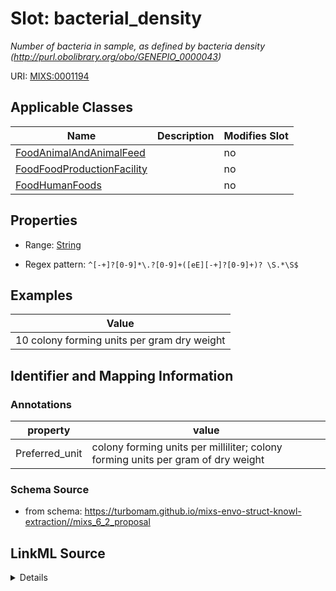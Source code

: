 # Slot: bacterial_density


_Number of bacteria in sample, as defined by bacteria density (http://purl.obolibrary.org/obo/GENEPIO_0000043)_



URI: [MIXS:0001194](https://w3id.org/mixs/0001194)



<!-- no inheritance hierarchy -->




## Applicable Classes

| Name | Description | Modifies Slot |
| --- | --- | --- |
[FoodAnimalAndAnimalFeed](FoodAnimalAndAnimalFeed.md) |  |  no  |
[FoodFoodProductionFacility](FoodFoodProductionFacility.md) |  |  no  |
[FoodHumanFoods](FoodHumanFoods.md) |  |  no  |







## Properties

* Range: [String](String.md)

* Regex pattern: `^[-+]?[0-9]*\.?[0-9]+([eE][-+]?[0-9]+)? \S.*\S$`






## Examples

| Value |
| --- |
| 10 colony forming units per gram dry weight |

## Identifier and Mapping Information





### Annotations

| property | value |
| --- | --- |
| Preferred_unit | colony forming units per milliliter; colony forming units per gram of dry weight |



### Schema Source


* from schema: https://turbomam.github.io/mixs-envo-struct-knowl-extraction//mixs_6_2_proposal




## LinkML Source

<details>
```yaml
name: bacterial_density
annotations:
  Preferred_unit:
    tag: Preferred_unit
    value: colony forming units per milliliter; colony forming units per gram of dry
      weight
description: Number of bacteria in sample, as defined by bacteria density (http://purl.obolibrary.org/obo/GENEPIO_0000043)
title: bacteria density
notes:
- density
examples:
- value: 10 colony forming units per gram dry weight
from_schema: https://turbomam.github.io/mixs-envo-struct-knowl-extraction//mixs_6_2_proposal
rank: 1000
slot_uri: MIXS:0001194
multivalued: false
alias: bacterial_density
domain_of:
- FoodAnimalAndAnimalFeed
- FoodFoodProductionFacility
- FoodHumanFoods
range: string
required: false
recommended: false
pattern: ^[-+]?[0-9]*\.?[0-9]+([eE][-+]?[0-9]+)? \S.*\S$

```
</details>